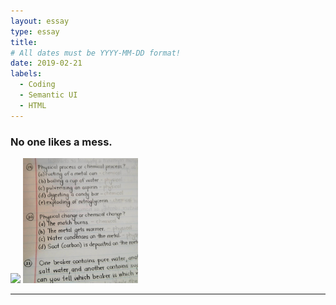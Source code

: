 ```yaml
---
layout: essay
type: essay
title: 
# All dates must be YYYY-MM-DD format!
date: 2019-02-21
labels:
  - Coding
  - Semantic UI
  - HTML
---
```


### No one likes a mess.


<div class="ui rounded images">
  <img class="ui image" src="../images/messy_writing.jpg" style="height: 200px">
  <img class="ui image" src="../images/neat_writing.jpg" style="height: 200px">
</div>

---

